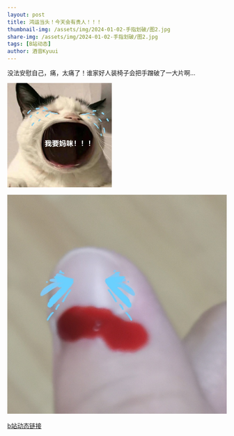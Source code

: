 ```yaml
---
layout: post
title: 鸿运当头！今天会有贵人！！！
thumbnail-img: /assets/img/2024-01-02-手指划破/图2.jpg
share-img: /assets/img/2024-01-02-手指划破/图2.jpg
tags: [B站动态]
author: 酒音Kyuui
---
```


没法安慰自己，痛，太痛了！谁家好人装椅子会把手蹭破了一大片啊…

![](/assets/img/2024-01-02-手指划破/图1.jpg)

![](/assets/img/2024-01-02-手指划破/图2.jpg)

[b站动态链接](https://www.bilibili.com/opus/882029950121541639)
